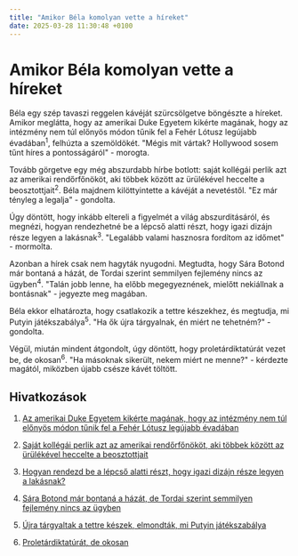 ```yaml
---
title: "Amikor Béla komolyan vette a híreket"
date: 2025-03-28 11:30:48 +0100
---
```


# Amikor Béla komolyan vette a híreket

Béla egy szép tavaszi reggelen kávéját szürcsölgetve böngészte a híreket. Amikor meglátta, hogy az amerikai Duke Egyetem kikérte magának, hogy az intézmény nem túl előnyös módon tűnik fel a Fehér Lótusz legújabb évadában<a href="https://telex.hu/after/2025/03/27/amerika-duke-egyetem-kikerte-maganak-intezmeny-feher-lotusz-timothy-ratliff-saxon"></a><sup>1</sup>, felhúzta a szemöldökét. "Mégis mit vártak? Hollywood sosem tűnt híres a pontosságáról" - morogta.

Tovább görgetve egy még abszurdabb hírbe botlott: saját kollégái perlik azt az amerikai rendőrfőnököt, aki többek között az ürülékével heccelte a beosztottjait<a href="https://telex.hu/kulfold/2025/03/27/sajat-kollegai-perlik-azt-az-amerikai-rendorfonokot-aki-tobbek-kozott-a-sajat-urulekevel-heccelte-a-beosztottjait"></a><sup>2</sup>. Béla majdnem kilöttyintette a kávéját a nevetéstől. "Ez már tényleg a legalja" - gondolta.

Úgy döntött, hogy inkább eltereli a figyelmét a világ abszurditásáról, és megnézi, hogyan rendezhetné be a lépcső alatti részt, hogy igazi dizájn része legyen a lakásnak<a href="https://www.zenga.hu/hello-otthon/lepcso-lakas-cm8pya68n85eq07ulpm7zqdi7?utm_source=telex&utm_medium=doboz&utm_campaign=content&utm_content=lepcso_alatt"></a><sup>3</sup>. "Legalább valami hasznosra fordítom az időmet" - mormolta.

Azonban a hírek csak nem hagyták nyugodni. Megtudta, hogy Sára Botond már bontaná a házát, de Tordai szerint semmilyen fejlemény nincs az ügyben<a href="https://telex.hu/belfold/2025/03/27/sara-botond-tordai-bence-csaladi-haz-elbontas-kormanyhivatal-birosag"></a><sup>4</sup>. "Talán jobb lenne, ha előbb megegyeznének, mielőtt nekiállnak a bontásnak" - jegyezte meg magában.

Béla ekkor elhatározta, hogy csatlakozik a tettre készekhez, és megtudja, mi Putyin játékszabálya<a href="https://telex.hu/kulfold/2025/03/27/tettre-kesz-hajlandok-koalicioja-macron-talalkozo-ukrajna-oroszorszag"></a><sup>5</sup>. "Ha ők újra tárgyalnak, én miért ne tehetném?" - gondolta.

Végül, miután mindent átgondolt, úgy döntött, hogy proletárdiktatúrát vezet be, de okosan<a href="https://telex.hu/belfold/2025/01/05/papp-istvan-magyar-kommunistak-1918-1989-kommunizmus-mszmp-kadar-janos-konyv"></a><sup>6</sup>. "Ha másoknak sikerült, nekem miért ne menne?" - kérdezte magától, miközben újabb csésze kávét töltött.

## Hivatkozások

1. [Az amerikai Duke Egyetem kikérte magának, hogy az intézmény nem túl előnyös módon tűnik fel a Fehér Lótusz legújabb évadában](https://telex.hu/after/2025/03/27/amerika-duke-egyetem-kikerte-maganak-intezmeny-feher-lotusz-timothy-ratliff-saxon)

2. [Saját kollégái perlik azt az amerikai rendőrfőnököt, aki többek között az ürülékével heccelte a beosztottjait](https://telex.hu/kulfold/2025/03/27/sajat-kollegai-perlik-azt-az-amerikai-rendorfonokot-aki-tobbek-kozott-a-sajat-urulekevel-heccelte-a-beosztottjait)

3. [Hogyan rendezd be a lépcső alatti részt, hogy igazi dizájn része legyen a lakásnak?](https://www.zenga.hu/hello-otthon/lepcso-lakas-cm8pya68n85eq07ulpm7zqdi7?utm_source=telex&utm_medium=doboz&utm_campaign=content&utm_content=lepcso_alatt)

4. [Sára Botond már bontaná a házát, de Tordai szerint semmilyen fejlemény nincs az ügyben](https://telex.hu/belfold/2025/03/27/sara-botond-tordai-bence-csaladi-haz-elbontas-kormanyhivatal-birosag)

5. [Újra tárgyaltak a tettre készek, elmondták, mi Putyin játékszabálya](https://telex.hu/kulfold/2025/03/27/tettre-kesz-hajlandok-koalicioja-macron-talalkozo-ukrajna-oroszorszag)

6. [Proletárdiktatúrát, de okosan](https://telex.hu/belfold/2025/01/05/papp-istvan-magyar-kommunistak-1918-1989-kommunizmus-mszmp-kadar-janos-konyv)
